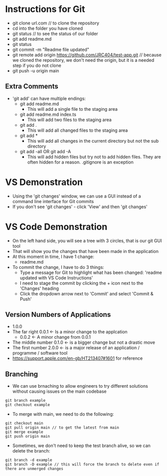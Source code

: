 # Instructions for Git

* git clone url.com // to clone the repository
* cd into the folder you have cloned
* git status // to see the status of our folder
* git add readme.md
* git status
* git commit -m "Readme file updated"
* git remote add origin https://github.com/JRC404/test-app.git // because we cloned the repository, we don't need the origin, but  it is a needed step if you do not clone
* git push -u origin main

## Extra Comments

* 'git add' can have multiple endings:
    * git add readme.md
        * This will add a single file to the staging area
    * git add readme.md index.ts
        * This will add two files to the staging area
    * git add .
        * This will add all changed files to the staging area
    * git add *
        * This will add all changes in the current directory but not the sub directory
    * git add -all OR git add -A
        * This will add hidden files but try not to add hidden files. They are often hidden for a reason. .gitignore is an exception
        
# VS Demonstration
* Using the 'git changes' window, we can use a GUI instead of a command line interface for Git commits
* If you don't see 'git changes' - click 'View' and then 'git changes'

# VS Code Demonstration
* On the left hand side, you will see a tree with 3 circles, that is our git GUI tool
* That will show you the changes that have been made in the application
* At this moment in time, I have 1 change:
    * readme.md
* To commit the change, I have to do 3 things:
    * Type a message for Git to highlight what has been changed: 'readme updated with VS Code Instructions'
    * I need to stage the commit by clicking the + icon next to the 'Changes' heading
    * Click the dropdown arrow next to 'Commit' and select 'Commit & Push'

## Version Numbers of Applications

* 1.0.0
* The far right 0.0.1 <- Is a minor change to the applcation
    * 0.0.2 <- A minor change from 0.0.1
* The middle number 0.1.0 <- is a bigger change but not a drastic move
* The first number 2.0.0 <- is a major release of an application / programme / software tool
* https://support.apple.com/en-gb/HT213407#1601 for reference

## Branching

* We can use brnaching to allow engineers to try different solutions without causing issues on the main codebase

```
git branch example
git checkout example
```

* To merge with main, we need to do the following:
```
git checkout main
git pull origin main // to get the latest from main
git merge example
git push origin main
```

* Sometimes, we don't need to keep the test branch alive, so we can delete the branch:
```
git branch -d example
git branch -D example // this will force the branch to delete even if there are unmerged changes
```